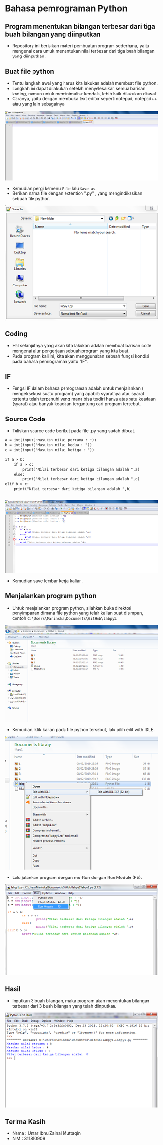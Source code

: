 # **Bahasa pemrograman Python**
## Program menentukan bilangan terbesar dari tiga buah bilangan yang diinputkan
* Repository ini berisikan materi pembuatan program sederhana, yaitu mengenai cara untuk menentukan nilai terbesar dari tiga buah bilangan yang diinputkan.

## Buat file python
* Tentu langkah awal yang harus kita lakukan adalah membuat file python. 
* Langkah ini dapat dilakukan setelah menyelesaikan semua barisan koding, namun untuk meminimalisir kendala, lebih baik dilakukan diawal.
* Caranya, yaitu dengan membuka text editor seperti notepad, notepad++ atau yang lain sebagainya.

![github](https://github.com/Marinska/labpy1/blob/master/1.PNG)

* Kemudian pergi kemenu `File` lalu `Save as`.
* Berikan nama file dengan extention ".py" , yang mengindikasikan sebuah file python.

![github](https://github.com/Marinska/labpy1/blob/master/2.PNG)

## Coding
* Hal selanjutnya yang akan kita lakukan adalah membuat barisan code mengenai alur pengerjaan sebuah program yang kita buat.
* Pada program kali ini, kita akan menggunakan sebuah fungsi kondisi pada bahasa pemrograman yaitu "IF".

## IF
* Fungsi IF dalam bahasa pemograman adalah untuk menjalankan ( mengeksekusi suatu program) yang apabila syaratnya atau syarat tertentu telah terpenuhi yang mana bisa terdiri hanya atas satu keadaan (syarat) atau  banyak keadaan tergantung dari program tersebut.

## Source Code
* Tuliskan source code berikut pada file .py yang sudah dibuat.

```
a = int(input("Masukan nilai pertama : "))
b = int(input("Masukan nilai kedua : "))
c = int(input("Masukan nilai ketiga : "))

if a > b:
	if a > c:
		print("Nilai terbesar dari ketiga bilangan adalah ",a)
	else:
		print("Nilai terbesar dari ketiga bilangan adalah ",c)
elif b > c:
	print("Nilai terbesar dari ketiga bilangan adalah ",b)
	
```



![github](https://github.com/Marinska/labpy1/blob/master/3.PNG)

* Kemudian save lembar kerja kalian.

## Menjalankan program python
* Untuk menjalankan program python, silahkan buka direktori penyimpanan dimana file python yang telah kalian buat disimpan, contoh `C:\Users\Marinska\Documents\GitHub\labpy1`.

![github](https://github.com/Marinska/labpy1/blob/master/4.PNG)

* Kemudian, klik kanan pada file python tersebut, lalu pilih edit with IDLE.

![github](https://github.com/Marinska/labpy1/blob/master/5.png)

* Lalu jalankan program dengan me-Run dengan Run Module (F5).

![github](https://github.com/Marinska/labpy1/blob/master/6.png)

## Hasil
* Inputkan 3 buah bilangan, maka program akan menentukan bilangan terbesar dari 3 buah bilangan yang telah diinputkan.

![github](https://github.com/Marinska/labpy1/blob/master/7.PNG)



## Terima Kasih
* Nama : Umar Ibnu Zainal Muttaqin
* NIM : 311810909
